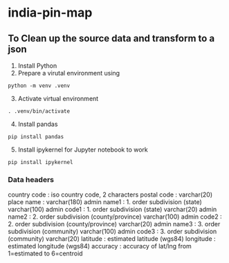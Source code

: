 # india-pin-map

## To Clean up the source data and transform to a json
1. Install Python
2. Prepare a virutal environment using
```
python -m venv .venv
```

3. Activate virtual environment
```
. .venv/bin/activate
```
4. Install pandas
```
pip install pandas
```
5. Install ipykernel for Jupyter notebook to work
```
pip install ipykernel
```


### Data headers
country code      : iso country code, 2 characters
postal code       : varchar(20)
place name        : varchar(180)
admin name1       : 1. order subdivision (state) varchar(100)
admin code1       : 1. order subdivision (state) varchar(20)
admin name2       : 2. order subdivision (county/province) varchar(100)
admin code2       : 2. order subdivision (county/province) varchar(20)
admin name3       : 3. order subdivision (community) varchar(100)
admin code3       : 3. order subdivision (community) varchar(20)
latitude          : estimated latitude (wgs84)
longitude         : estimated longitude (wgs84)
accuracy          : accuracy of lat/lng from 1=estimated to 6=centroid